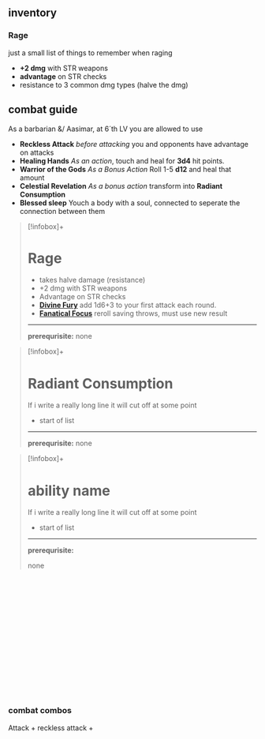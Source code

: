 ## inventory
### Rage
just a small list of things to remember when raging
- **+2 dmg** with STR weapons
- **advantage** on STR checks
- resistance to 3 common dmg types (halve the dmg)


## combat guide
As a barbarian &/ Aasimar, at 6´th LV you are allowed to use
- **Reckless Attack** *before attacking* you and opponents have advantage on attacks
- **Healing Hands** *As an action*,  touch and heal  for **3d4** hit points.
- **Warrior of the Gods** *As a Bonus Action* Roll 1-5 **d12** and heal that amount
- **Celestial Revelation** *As a bonus action* transform into **Radiant Consumption**
- **Blessed sleep**  Youch a body with a soul, connected to seperate the connection between them

>[!infobox]+
># Rage
> - takes halve damage (resistance)
>  - +2 dmg with STR weapons
> - Advantage on STR checks
> -  **[Divine Fury](https://dnd5e.wikidot.com/barbarian:zealot)**  add 1d6+3 to your first attack each round.
> - **[Fanatical Focus](https://dnd5e.wikidot.com/barbarian:zealot)** reroll saving throws, must use new result 
> ---
> **prerequrisite:**
> none



>[!infobox]+
># Radiant Consumption
> If i write a really long line it will cut off at some point
>  - start of list
> ---
> **prerequrisite:**
> none
> 


>[!infobox]+
># ability name
> If i write a really long line it will cut off at some point
>  - start of list
> ---
> **prerequrisite:**
> 
> none
> 

<br><br><br><br><br><br><br><br><br><br><br><br><br><br>

### combat combos
Attack + reckless attack +
 